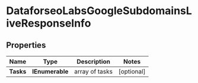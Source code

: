 # DataforseoLabsGoogleSubdomainsLiveResponseInfo


## Properties

| Name | Type | Description | Notes |
|------------ | ------------- | ------------- | -------------|
**Tasks** | **IEnumerable<DataforseoLabsGoogleSubdomainsLiveTaskInfo>** | array of tasks |[optional]|
